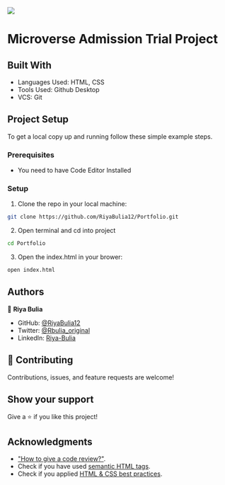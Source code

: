 ![](https://img.shields.io/badge/Microverse-blueviolet)

# Microverse Admission Trial Project

## Built With

- Languages Used: HTML, CSS
- Tools Used: Github Desktop
- VCS: Git

## Project Setup
To get a local copy up and running follow these simple example steps.

### Prerequisites

- You need to have Code Editor Installed

### Setup
1. Clone the repo in your local machine:
```bash
git clone https://github.com/RiyaBulia12/Portfolio.git
```
2. Open terminal and cd into project
```bash
cd Portfolio
```
3. Open the index.html in your brower:
```bash
open index.html
```

## Authors

👤 **Riya Bulia**

- GitHub: [@RiyaBulia12](https://github.com/RiyaBulia12)
- Twitter: [@Rbulia_original](https://twitter.com/@rbulia_original)
- LinkedIn: [Riya-Bulia](https://linkedin.com/in/riya-bulia)

## 🤝 Contributing

Contributions, issues, and feature requests are welcome!

## Show your support

Give a ⭐️ if you like this project!

## Acknowledgments

- ["How to give a code review?"](https://github.com/microverseinc/curriculum-transversal-skills/blob/main/code-review/articles/give_code_review_basics.md).
- Check if you have used [semantic HTML tags](https://github.com/microverseinc/curriculum-html-css/blob/main/articles/html_css_best_practices.md#:~:text=Use%20the%20appropriate%20tags%20for%20each%20element%20(e.g.%2C%20links%2C%20titles%2C%20etc.)%20and%20use%20HTML5%20semantic%20tags%20(e.g.%2C%20header%2C%20nav)%20over%20divs.).
- Check if you applied [HTML & CSS best practices](https://github.com/microverseinc/curriculum-html-css/blob/main/articles/html_css_best_practices.md).
